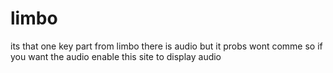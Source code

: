 # limbo
its that one key part from limbo
there is  audio but it probs wont comme so if you want the audio enable this site to display audio
